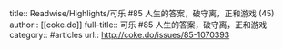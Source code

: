 title:: Readwise/Highlights/可乐 #85 人生的答案，破守离，正和游戏 (45)
author:: [[coke.do]]
full-title:: 可乐 \#85 人生的答案，破守离，正和游戏
category:: #articles
url:: http://coke.do/issues/85-1070393
